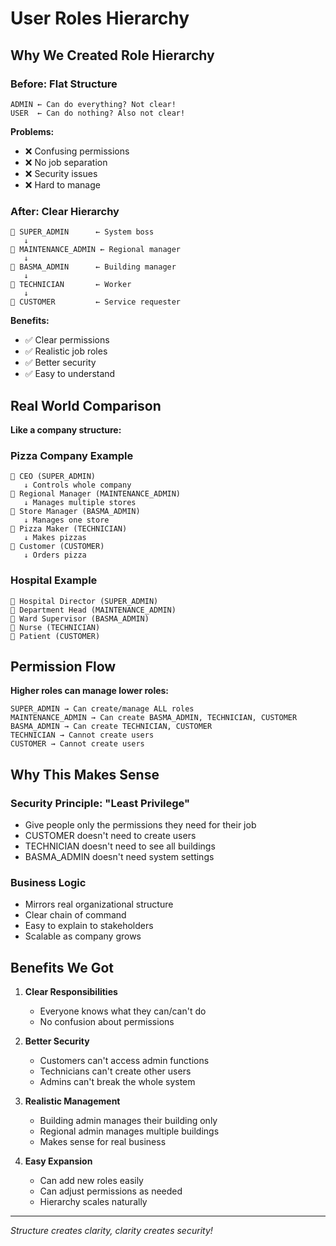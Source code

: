 # User Roles Hierarchy

## Why We Created Role Hierarchy

### **Before: Flat Structure**

```
ADMIN ← Can do everything? Not clear!
USER  ← Can do nothing? Also not clear!
```

**Problems:**

- ❌ Confusing permissions
- ❌ No job separation
- ❌ Security issues
- ❌ Hard to manage

### **After: Clear Hierarchy**

```
👑 SUPER_ADMIN      ← System boss
   ↓
🏢 MAINTENANCE_ADMIN ← Regional manager
   ↓
🏪 BASMA_ADMIN      ← Building manager
   ↓
🔧 TECHNICIAN       ← Worker
   ↓
👤 CUSTOMER         ← Service requester
```

**Benefits:**

- ✅ Clear permissions
- ✅ Realistic job roles
- ✅ Better security
- ✅ Easy to understand

## Real World Comparison

**Like a company structure:**

### **Pizza Company Example**

```
👑 CEO (SUPER_ADMIN)
   ↓ Controls whole company
🏢 Regional Manager (MAINTENANCE_ADMIN)
   ↓ Manages multiple stores
🏪 Store Manager (BASMA_ADMIN)
   ↓ Manages one store
🔧 Pizza Maker (TECHNICIAN)
   ↓ Makes pizzas
👤 Customer (CUSTOMER)
   ↓ Orders pizza
```

### **Hospital Example**

```
👑 Hospital Director (SUPER_ADMIN)
🏢 Department Head (MAINTENANCE_ADMIN)
🏪 Ward Supervisor (BASMA_ADMIN)
🔧 Nurse (TECHNICIAN)
👤 Patient (CUSTOMER)
```

## Permission Flow

**Higher roles can manage lower roles:**

```
SUPER_ADMIN → Can create/manage ALL roles
MAINTENANCE_ADMIN → Can create BASMA_ADMIN, TECHNICIAN, CUSTOMER
BASMA_ADMIN → Can create TECHNICIAN, CUSTOMER
TECHNICIAN → Cannot create users
CUSTOMER → Cannot create users
```

## Why This Makes Sense

### **Security Principle: "Least Privilege"**

- Give people only the permissions they need for their job
- CUSTOMER doesn't need to create users
- TECHNICIAN doesn't need to see all buildings
- BASMA_ADMIN doesn't need system settings

### **Business Logic**

- Mirrors real organizational structure
- Clear chain of command
- Easy to explain to stakeholders
- Scalable as company grows

## Benefits We Got

1. **Clear Responsibilities**
   - Everyone knows what they can/can't do
   - No confusion about permissions

2. **Better Security**
   - Customers can't access admin functions
   - Technicians can't create other users
   - Admins can't break the whole system

3. **Realistic Management**
   - Building admin manages their building only
   - Regional admin manages multiple buildings
   - Makes sense for real business

4. **Easy Expansion**
   - Can add new roles easily
   - Can adjust permissions as needed
   - Hierarchy scales naturally

---

_Structure creates clarity, clarity creates security!_
